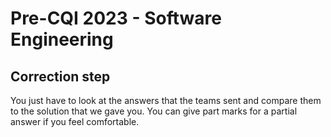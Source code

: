 # Pre-CQI 2023 - Software Engineering

## Correction step
You just have to look at the answers that the teams sent and compare them to the solution that we gave you. You can give part marks for a partial answer if you feel comfortable.
